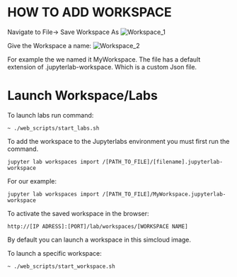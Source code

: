 # HOW TO ADD WORKSPACE
Navigate to File-> Save Workspace As
![Workspace_1](https://user-images.githubusercontent.com/27964546/181778983-181431e8-2c59-4cb7-a804-fbb35032d66b.png)

Give the Workspace a name:
![Workspace_2](https://user-images.githubusercontent.com/27964546/181780205-f0367432-1819-44fd-b03f-2eee6bf852c1.png)

For example the we named it MyWorkspace. The file has a default extension of .jupyterlab-workspace. Which is a custom Json file.

# Launch Workspace/Labs
To launch labs run command:
```
~ ./web_scripts/start_labs.sh
```

To add the workspace to the Jupyterlabs environment you must first run  the command.
```
jupyter lab workspaces import /[PATH_TO_FILE]/[filename].jupyterlab-workspace
```

For our example:
```
jupyter lab workspaces import /[PATH_TO_FILE]/MyWorkspace.jupyterlab-workspace
```


To activate the saved workspace in the browser:
```
http://[IP ADRESS]:[PORT]/lab/workspaces/[WORKSPACE NAME]
```

By default you can launch a workspace in this simcloud image. 

To launch a specific workspace:
```
~ ./web_scripts/start_workspace.sh
```




